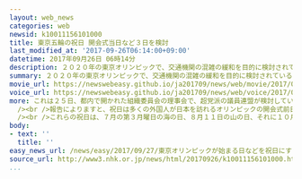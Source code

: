 ```yaml
---
layout: web_news
categories: web
newsid: k10011156101000
title: 東京五輪の祝日 開会式当日など３日を検討
last_modified_at: '2017-09-26T06:14:00+09:00'
datetime: 2017年09月26日 06時14分
description: ２０２０年の東京オリンピックで、交通機関の混雑の緩和を目的に検討されている祝日は、開会式の前日と開会式当日、それに閉会式の翌日の合わせて３日とする案が大会の組織委員会に報告されました。
summary: ２０２０年の東京オリンピックで、交通機関の混雑の緩和を目的に検討されている祝日は、開会式の前日と開会式当日、それに閉会式の翌日の合わせて３日とする案が大会の組織委員会に報告されました。
movie_url: https://newswebeasy.github.io/ja201709/news/web/movie/2017/09/27/k10011156101000.mp4
voice_url: https://newswebeasy.github.io/ja201709/news/web/voice/2017/09/27/k10011156101000.mp3
more: これは２５日、都内で開かれた組織委員会の理事会で、超党派の議員連盟が検討している内容が報告されたものです。東京オリンピック・パラリンピックに向けては、国内外から多くの観光客や要人が訪れ大規模な交通規制が行われることから、大会期間中の交通機関の混雑を緩和しようと、オリンピックの開会式当日などを祝日とする案を議員連盟が検討しています。<br
  /><br />報告によりますと、祝日は多くの外国人が日本を訪れるオリンピックの開会式前日の７月２３日と開会式当日の７月２４日、それに多くの外国人が日本を離れるオリンピックの閉会式の翌日の８月１０日の合わせて３日とする案を検討しているということです。<br
  /><br />これらの祝日は、７月の第３月曜日の海の日、８月１１日の山の日、それに１０月の第２月曜日の体育の日の、すでにある３つの祝日を２０２０年に限ってずらすことを検討しているということです。
body:
- text: ''
  title: ''
easy_news_url: /news/easy/2017/09/27/東京オリンピックが始まる日などを祝日にする案/
source_url: http://www3.nhk.or.jp/news/html/20170926/k10011156101000.html
...
```

